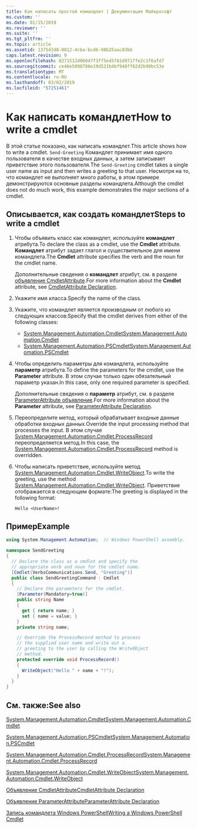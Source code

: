 ```yaml
---
title: Как написать простой командлет | Документация Майкрософт
ms.custom: ''
ms.date: 01/15/2019
ms.reviewer: ''
ms.suite: ''
ms.tgt_pltfrm: ''
ms.topic: article
ms.assetid: 137543d8-0012-4cba-bcd6-98b25aac83bb
caps.latest.revision: 9
ms.openlocfilehash: 8271512d06047f3ff5e45f81d971ffe2c1f6afd7
ms.sourcegitcommit: ce46e5098786e19d521b4bf948ff62d2b90bc53e
ms.translationtype: MT
ms.contentlocale: ru-RU
ms.lasthandoff: 03/02/2019
ms.locfileid: "57251461"
---
```

# <a name="how-to-write-a-cmdlet"></a><span data-ttu-id="c9b4f-102">Как написать командлет</span><span class="sxs-lookup"><span data-stu-id="c9b4f-102">How to write a cmdlet</span></span>

<span data-ttu-id="c9b4f-103">В этой статье показано, как написать командлет.</span><span class="sxs-lookup"><span data-stu-id="c9b4f-103">This article shows how to write a cmdlet.</span></span> <span data-ttu-id="c9b4f-104">`Send-Greeting` Командлет принимает имя одного пользователя в качестве входных данных, а затем записывает приветствие этого пользователя.</span><span class="sxs-lookup"><span data-stu-id="c9b4f-104">The `Send-Greeting` cmdlet takes a single user name as input and then writes a greeting to that user.</span></span> <span data-ttu-id="c9b4f-105">Несмотря на то, что командлет не выполняет много работы, в этом примере демонстрируются основные разделы командлета.</span><span class="sxs-lookup"><span data-stu-id="c9b4f-105">Although the cmdlet does not do much work, this example demonstrates the major sections of a cmdlet.</span></span>

## <a name="steps-to-write-a-cmdlet"></a><span data-ttu-id="c9b4f-106">Описывается, как создать командлет</span><span class="sxs-lookup"><span data-stu-id="c9b4f-106">Steps to write a cmdlet</span></span>

1. <span data-ttu-id="c9b4f-107">Чтобы объявить класс как командлет, используйте **командлет** атрибута.</span><span class="sxs-lookup"><span data-stu-id="c9b4f-107">To declare the class as a cmdlet, use the **Cmdlet** attribute.</span></span> <span data-ttu-id="c9b4f-108">**Командлет** атрибут задает глагол и существительное для имени командлета.</span><span class="sxs-lookup"><span data-stu-id="c9b4f-108">The **Cmdlet** attribute specifies the verb and the noun for the cmdlet name.</span></span>

   <span data-ttu-id="c9b4f-109">Дополнительные сведения о **командлет** атрибут, см. в разделе [объявление CmdletAttribute](cmdlet-attribute-declaration.md).</span><span class="sxs-lookup"><span data-stu-id="c9b4f-109">For more information about the **Cmdlet** attribute, see [CmdletAttribute Declaration](cmdlet-attribute-declaration.md).</span></span>

2. <span data-ttu-id="c9b4f-110">Укажите имя класса.</span><span class="sxs-lookup"><span data-stu-id="c9b4f-110">Specify the name of the class.</span></span>

3. <span data-ttu-id="c9b4f-111">Укажите, что командлет является производным от любого из следующих классов:</span><span class="sxs-lookup"><span data-stu-id="c9b4f-111">Specify that the cmdlet derives from either of the following classes:</span></span>

   * [<span data-ttu-id="c9b4f-112">System.Management.Automation.Cmdlet</span><span class="sxs-lookup"><span data-stu-id="c9b4f-112">System.Management.Automation.Cmdlet</span></span>](/dotnet/api/System.Management.Automation.Cmdlet)
   * [<span data-ttu-id="c9b4f-113">System.Management.Automation.PSCmdlet</span><span class="sxs-lookup"><span data-stu-id="c9b4f-113">System.Management.Automation.PSCmdlet</span></span>](/dotnet/api/System.Management.Automation.PSCmdlet)

4. <span data-ttu-id="c9b4f-114">Чтобы определить параметры для командлета, используйте **параметр** атрибута.</span><span class="sxs-lookup"><span data-stu-id="c9b4f-114">To define the parameters for the cmdlet, use the **Parameter** attribute.</span></span> <span data-ttu-id="c9b4f-115">В этом случае только один обязательный параметр указан.</span><span class="sxs-lookup"><span data-stu-id="c9b4f-115">In this case, only one required parameter is specified.</span></span>

   <span data-ttu-id="c9b4f-116">Дополнительные сведения о **параметр** атрибут, см. в разделе [ParameterAttribute объявление](parameter-attribute-declaration.md).</span><span class="sxs-lookup"><span data-stu-id="c9b4f-116">For more information about the **Parameter** attribute, see [ParameterAttribute Declaration](parameter-attribute-declaration.md).</span></span>

5. <span data-ttu-id="c9b4f-117">Переопределите метод, который обрабатывает входные данные обработки входных данных.</span><span class="sxs-lookup"><span data-stu-id="c9b4f-117">Override the input processing method that processes the input.</span></span> <span data-ttu-id="c9b4f-118">В этом случае [System.Management.Automation.Cmdlet.ProcessRecord](/dotnet/api/System.Management.Automation.Cmdlet.ProcessRecord) переопределяется метод.</span><span class="sxs-lookup"><span data-stu-id="c9b4f-118">In this case, the [System.Management.Automation.Cmdlet.ProcessRecord](/dotnet/api/System.Management.Automation.Cmdlet.ProcessRecord) method is overridden.</span></span>

6. <span data-ttu-id="c9b4f-119">Чтобы написать приветствие, используйте метод [System.Management.Automation.Cmdlet.WriteObject](/dotnet/api/System.Management.Automation.Cmdlet.WriteObject).</span><span class="sxs-lookup"><span data-stu-id="c9b4f-119">To write the greeting, use the method [System.Management.Automation.Cmdlet.WriteObject](/dotnet/api/System.Management.Automation.Cmdlet.WriteObject).</span></span>
   <span data-ttu-id="c9b4f-120">Приветствие отображается в следующем формате:</span><span class="sxs-lookup"><span data-stu-id="c9b4f-120">The greeting is displayed in the following format:</span></span>

   ```Output
   Hello <UserName>!
   ```

## <a name="example"></a><span data-ttu-id="c9b4f-121">Пример</span><span class="sxs-lookup"><span data-stu-id="c9b4f-121">Example</span></span>

```csharp
using System.Management.Automation;  // Windows PowerShell assembly.

namespace SendGreeting
{
  // Declare the class as a cmdlet and specify the
  // appropriate verb and noun for the cmdlet name.
  [Cmdlet(VerbsCommunications.Send, "Greeting")]
  public class SendGreetingCommand : Cmdlet
  {
    // Declare the parameters for the cmdlet.
    [Parameter(Mandatory=true)]
    public string Name
    {
      get { return name; }
      set { name = value; }
    }
    private string name;

    // Override the ProcessRecord method to process
    // the supplied user name and write out a
    // greeting to the user by calling the WriteObject
    // method.
    protected override void ProcessRecord()
    {
      WriteObject("Hello " + name + "!");
    }
  }
}
```

## <a name="see-also"></a><span data-ttu-id="c9b4f-122">См. также:</span><span class="sxs-lookup"><span data-stu-id="c9b4f-122">See also</span></span>

[<span data-ttu-id="c9b4f-123">System.Management.Automation.Cmdlet</span><span class="sxs-lookup"><span data-stu-id="c9b4f-123">System.Management.Automation.Cmdlet</span></span>](/dotnet/api/System.Management.Automation.Cmdlet)

[<span data-ttu-id="c9b4f-124">System.Management.Automation.PSCmdlet</span><span class="sxs-lookup"><span data-stu-id="c9b4f-124">System.Management.Automation.PSCmdlet</span></span>](/dotnet/api/System.Management.Automation.PSCmdlet)

[<span data-ttu-id="c9b4f-125">System.Management.Automation.Cmdlet.ProcessRecord</span><span class="sxs-lookup"><span data-stu-id="c9b4f-125">System.Management.Automation.Cmdlet.ProcessRecord</span></span>](/dotnet/api/System.Management.Automation.Cmdlet.ProcessRecord)

[<span data-ttu-id="c9b4f-126">System.Management.Automation.Cmdlet.WriteObject</span><span class="sxs-lookup"><span data-stu-id="c9b4f-126">System.Management.Automation.Cmdlet.WriteObject</span></span>](/dotnet/api/System.Management.Automation.Cmdlet.WriteObject)

[<span data-ttu-id="c9b4f-127">Объявление CmdletAttribute</span><span class="sxs-lookup"><span data-stu-id="c9b4f-127">CmdletAttribute Declaration</span></span>](cmdlet-attribute-declaration.md)

[<span data-ttu-id="c9b4f-128">Объявление ParameterAttribute</span><span class="sxs-lookup"><span data-stu-id="c9b4f-128">ParameterAttribute Declaration</span></span>](parameter-attribute-declaration.md)

[<span data-ttu-id="c9b4f-129">Запись командлета Windows PowerShell</span><span class="sxs-lookup"><span data-stu-id="c9b4f-129">Writing a Windows PowerShell Cmdlet</span></span>](writing-a-windows-powershell-cmdlet.md)